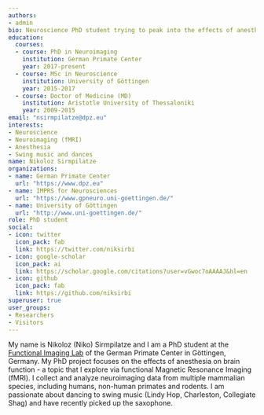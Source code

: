 ```yaml
---
authors:
- admin
bio: Neuroscience PhD student trying to peak into the effects of anesthesia on the brain.
education:
  courses:
  - course: PhD in Neuroimaging
    institution: German Primate Center
    year: 2017-present
  - course: MSc in Neuroscience
    institution: University of Göttingen
    year: 2015-2017
  - course: Doctor of Medicine (MD)
    institution: Aristotle University of Thessaloniki
    year: 2009-2015
email: "nsirmpilatze@dpz.eu"
interests:
- Neuroscience
- Neuroimaging (fMRI)
- Anesthesia
- Swing music and dances
name: Nikoloz Sirmpilatze
organizations:
- name: German Primate Center
  url: "https://www.dpz.eu"
- name: IMPRS for Neurosciences
  url: "https://www.gpneuro.uni-goettingen.de/"
- name: University of Göttingen 
  url: "http://www.uni-goettingen.de/"
role: PhD student
social:
- icon: twitter
  icon_pack: fab
  link: https://twitter.com/niksirbi
- icon: google-scholar
  icon_pack: ai
  link: https://scholar.google.com/citations?user=vGwoc7oAAAAJ&hl=en
- icon: github
  icon_pack: fab
  link: https://github.com/niksirbi
superuser: true
user_groups:
- Researchers
- Visitors
---
```


My name is Nikoloz (Niko) Sirmpilatze and I am a PhD student at the [Functional Imaging Lab](https://www.dpz.eu/en/unit/functional-imaging-laboratory/about-us.html) of the German Primate Center in Göttingen, Germany. My PhD project focuses on the effects of anesthesia on brain function - a topic that I explore via functional Magnetic Resonance Imaging (fMRI). I collect and analyze neuroimaging data from multiple mammalian species, including humans, non-human primates and rodents.
I am passionate about dancing to swing music (Lindy Hop, Charleston, Collegiate Shag) and have recently picked up the saxophone.

